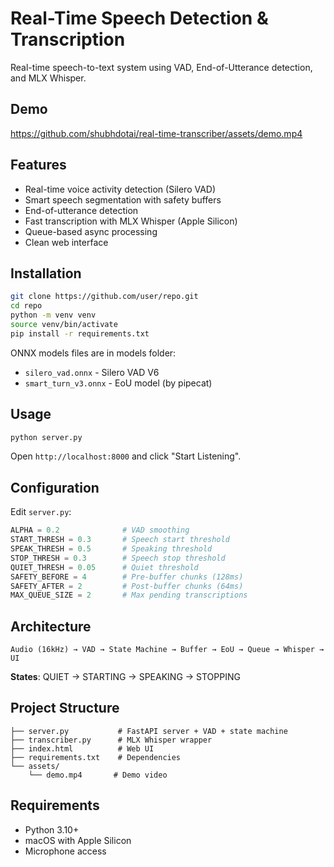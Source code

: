 # Real-Time Speech Detection & Transcription

Real-time speech-to-text system using VAD, End-of-Utterance detection, and MLX Whisper.

## Demo

https://github.com/shubhdotai/real-time-transcriber/assets/demo.mp4

## Features

- Real-time voice activity detection (Silero VAD)
- Smart speech segmentation with safety buffers
- End-of-utterance detection
- Fast transcription with MLX Whisper (Apple Silicon)
- Queue-based async processing
- Clean web interface

## Installation

```bash
git clone https://github.com/user/repo.git
cd repo
python -m venv venv
source venv/bin/activate
pip install -r requirements.txt
```

ONNX models files are in models folder:
- `silero_vad.onnx` - Silero VAD V6
- `smart_turn_v3.onnx` - EoU model (by pipecat)

## Usage

```bash
python server.py
```

Open `http://localhost:8000` and click "Start Listening".

## Configuration

Edit `server.py`:

```python
ALPHA = 0.2              # VAD smoothing
START_THRESH = 0.3       # Speech start threshold
SPEAK_THRESH = 0.5       # Speaking threshold
STOP_THRESH = 0.3        # Speech stop threshold
QUIET_THRESH = 0.05      # Quiet threshold
SAFETY_BEFORE = 4        # Pre-buffer chunks (128ms)
SAFETY_AFTER = 2         # Post-buffer chunks (64ms)
MAX_QUEUE_SIZE = 2       # Max pending transcriptions
```

## Architecture

```
Audio (16kHz) → VAD → State Machine → Buffer → EoU → Queue → Whisper → UI
```

**States**: QUIET → STARTING → SPEAKING → STOPPING

## Project Structure

```
├── server.py           # FastAPI server + VAD + state machine
├── transcriber.py      # MLX Whisper wrapper
├── index.html          # Web UI
├── requirements.txt    # Dependencies
└── assets/
    └── demo.mp4       # Demo video
```

## Requirements

- Python 3.10+
- macOS with Apple Silicon
- Microphone access